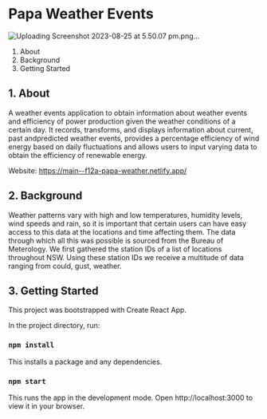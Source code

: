 # Papa Weather Events
![Uploading Screenshot 2023-08-25 at 5.50.07 pm.png…]()

1. About
2. Background 
3. Getting Started


## 1. About 
A weather events application to obtain information about weather events and efficiency of power production given the weather conditions of a certain day. It records, transforms, and displays information about current, past andpredicted weather events, provides a percentage efficiency of wind energy based on daily fluctuations and allows users to input varying data to obtain the efficiency of renewable energy.

Website: https://main--f12a-papa-weather.netlify.app/

## 2. Background 
Weather patterns vary with high and low temperatures, humidity levels, wind speeds and rain, so it is important that certain users can have easy access to this data at the locations and time affecting them. The data through which all this was possible is sourced from the Bureau of Meterology. We first gathered the station IDs of a list of locations throughout NSW. Using these station IDs we receive a multitude of data ranging from could, gust, weather. 

## 3. Getting Started
This project was bootstrapped with Create React App.

In the project directory, run:

### `npm install`

This installs a package and any dependencies.

### `npm start`

This runs the app in the development mode.
Open http://localhost:3000 to view it in your browser.
